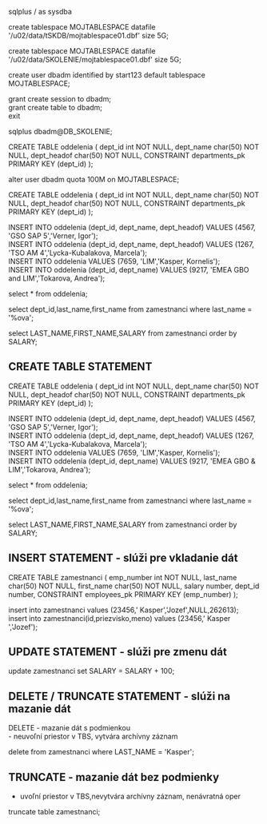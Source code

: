 sqlplus / as sysdba <br />

create tablespace MOJTABLESPACE datafile '/u02/data/tSKDB/mojtablespace01.dbf' size 5G; <br />

create tablespace MOJTABLESPACE datafile '/u02/data/SKOLENIE/mojtablespace01.dbf' size 5G; <br />

create user dbadm identified by start123 default tablespace MOJTABLESPACE; <br />

grant create session to dbadm; <br />
grant create table to dbadm; <br />
exit

sqlplus dbadm@DB_SKOLENIE;

CREATE TABLE oddelenia ( dept_id int NOT NULL, dept_name char(50) NOT NULL, dept_headof char(50) NOT NULL, CONSTRAINT departments_pk PRIMARY KEY (dept_id) ); <br />

alter user dbadm quota 100M on MOJTABLESPACE; <br />

CREATE TABLE oddelenia ( dept_id int NOT NULL, dept_name char(50) NOT NULL, dept_headof char(50) NOT NULL, CONSTRAINT departments_pk PRIMARY KEY (dept_id) ); <br />

INSERT INTO oddelenia (dept_id, dept_name, dept_headof) VALUES (4567, 'GSO SAP 5','Verner, Igor'); <br />
INSERT INTO oddelenia (dept_id, dept_name, dept_headof) VALUES (1267, 'TSO AM 4','Lycka-Kubalakova, Marcela'); <br />
INSERT INTO oddelenia VALUES (7659, 'LIM','Kasper, Kornelis'); <br />
INSERT INTO oddelenia (dept_id, dept_name) VALUES (9217, 'EMEA GBO and LIM','Tokarova, Andrea'); <br />

select * from oddelenia; <br />

select dept_id,last_name,first_name from zamestnanci where last_name = '%ova'; <br />

select LAST_NAME,FIRST_NAME,SALARY from zamestnanci order by SALARY; <br />



## CREATE TABLE STATEMENT

CREATE TABLE oddelenia
( dept_id int NOT NULL,
  dept_name char(50) NOT NULL,
  dept_headof char(50) NOT NULL,
  CONSTRAINT departments_pk PRIMARY KEY (dept_id)
);

INSERT INTO oddelenia (dept_id, dept_name, dept_headof) VALUES (4567, 'GSO SAP 5','Verner, Igor'); <br />
INSERT INTO oddelenia (dept_id, dept_name, dept_headof) VALUES (1267, 'TSO AM 4','Lycka-Kubalakova, Marcela'); <br />
INSERT INTO oddelenia VALUES (7659, 'LIM','Kasper, Kornelis'); <br />
INSERT INTO oddelenia (dept_id, dept_name) VALUES (9217, 'EMEA GBO & LIM','Tokarova, Andrea'); <br />

select * from oddelenia; <br />

select dept_id,last_name,first_name from zamestnanci where last_name = '%ova'; <br />

select LAST_NAME,FIRST_NAME,SALARY from zamestnanci order by SALARY; <br />


## INSERT STATEMENT - slúži pre vkladanie dát

CREATE TABLE zamestnanci
( emp_number int NOT NULL,
  last_name char(50) NOT NULL,
  first_name char(50) NOT NULL,
  salary number,
  dept_id number,
  CONSTRAINT employees_pk PRIMARY KEY (emp_number)
);

insert into zamestnanci values (23456,' Kasper','Jozef',NULL,262613); <br />
insert into zamestnanci(id,priezvisko,meno) values (23456,' Kasper ','Jozef'); <br />


## UPDATE STATEMENT - slúži pre zmenu dát

update zamestnanci set SALARY = SALARY + 100; <br />


## DELETE / TRUNCATE STATEMENT - slúži na mazanie dát
DELETE - mazanie dát s podmienkou  <br />
       - neuvoľní priestor v TBS, vytvára archívny záznam <br />

delete from zamestnanci where LAST_NAME = 'Kasper'; <br />

## TRUNCATE - mazanie dát bez podmienky
- uvoľní priestor v TBS,nevytvára archívny záznam, nenávratná oper <br />

truncate table zamestnanci; <br />



